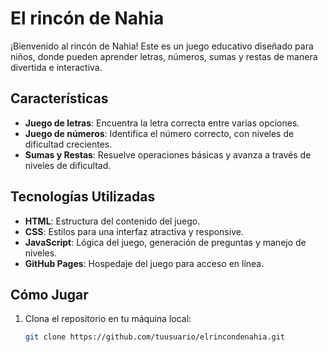 # El rincón de Nahia

¡Bienvenido al rincón de Nahia! Este es un juego educativo diseñado para niños, donde pueden aprender letras, números, sumas y restas de manera divertida e interactiva.

## Características

- **Juego de letras**: Encuentra la letra correcta entre varias opciones.
- **Juego de números**: Identifica el número correcto, con niveles de dificultad crecientes.
- **Sumas y Restas**: Resuelve operaciones básicas y avanza a través de niveles de dificultad.

## Tecnologías Utilizadas

- **HTML**: Estructura del contenido del juego.
- **CSS**: Estilos para una interfaz atractiva y responsive.
- **JavaScript**: Lógica del juego, generación de preguntas y manejo de niveles.
- **GitHub Pages**: Hospedaje del juego para acceso en línea.

## Cómo Jugar

1. Clona el repositorio en tu máquina local:
   ```bash
   git clone https://github.com/tuusuario/elrincondenahia.git
